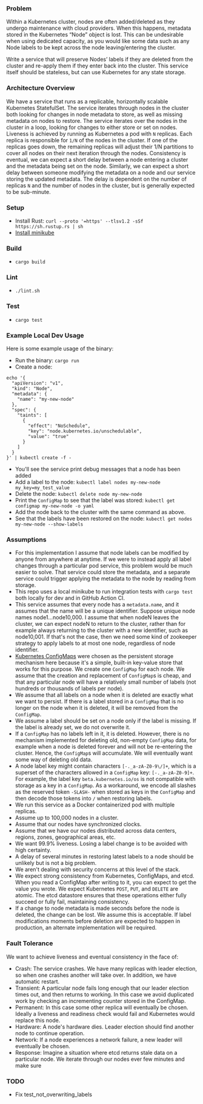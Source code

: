 ### Problem
Within a Kubernetes cluster, nodes are often added/deleted as they undergo maintenance with cloud providers. When this happens, metadata stored in the Kubernetes “Node” object is lost. This can be undesirable when using dedicated capacity, as you would like some data such as any Node labels to be kept across the node leaving/entering the cluster.

Write a service that will preserve Nodes’ labels if they are deleted from the cluster and re-apply them if they enter back into the cluster. This service itself should be stateless, but can use Kubernetes for any state storage.

### Architecture Overview
We have a service that runs as a replicable, horizontally scalable Kubernetes StatefulSet. The service iterates through nodes in the cluster both looking for changes in node metadata to store, as well as missing metadata on nodes to restore. The service iterates over the nodes in the cluster in a loop, looking for changes to either store or set on nodes. Liveness is achieved by running as Kubernetes a pod with `N` replicas. Each replica is responsible for `1/N` of the nodes in the cluster. If one of the replicas goes down, the remaining replicas will adjust their 1/N partitions to cover all nodes on their next iteration through the nodes. Consistency is eventual, we can expect a short delay between a node entering a cluster and the metadata being set on the node. Similarly, we can expect a short delay between someone modifying the metadata on a node and our service storing the updated metadata. The delay is dependent on the number of replicas `N` and the number of nodes in the cluster, but is generally expected to be sub-minute.

### Setup
- Install Rust: `curl --proto '=https' --tlsv1.2 -sSf https://sh.rustup.rs | sh`
- [Install minikube](https://minikube.sigs.k8s.io/docs/start/)

### Build
- `cargo build`

### Lint
- `./lint.sh`

### Test
- `cargo test`

### Example Local Dev Usage
Here is some example usage of the binary:
- Run the binary: `cargo run`
- Create a node:
```
echo '{
  "apiVersion": "v1",
  "kind": "Node",
  "metadata": {
    "name": "my-new-node"
  },
  "spec": {
    "taints": [
      {
        "effect": "NoSchedule",
        "key": "node.kubernetes.io/unschedulable",
        "value": "true"
      }
    ]
  }
}' | kubectl create -f -
```
- You'll see the service print debug messages that a node has been added
- Add a label to the node: `kubectl label nodes my-new-node my_key=my_test_value`
- Delete the node: `kubectl delete node my-new-node`
- Print the `ConfigMap` to see that the label was stored: `kubectl get configmap my-new-node -o yaml`
- Add the node back to the cluster with the same command as above.
- See that the labels have been restored on the node: `kubectl get nodes my-new-node --show-labels`

### Assumptions
- For this implementation I assume that node labels can be modified by anyone from anywhere at anytime. If we were to instead apply all label changes through a particular pod service, this problem would be much easier to solve. That service could store the metadata, and a separate service could trigger applying the metadata to the node by reading from storage.
- This repo uses a local minikube to run integration tests with `cargo test` both locally for dev and in GitHub Action CI.
- This service assumes that every node has a `metadata.name`, and it assumes that the name will be a unique identifier. Suppose unique node names node1...node10,000. I assume that when nodeN leaves the cluster, we can expect nodeN to return to the cluster, rather than for example always returning to the cluster with a new identifier, such as node10,001. If that's not the case, then we need some kind of zookeeper strategy to apply labels to at most one node, regardless of node identifier.
- [Kubernetes ConfigMaps](https://kubernetes.io/docs/concepts/configuration/configmap/) were chosen as the persistent storage mechanism here because it's a simple, built-in key-value store that works for this purpose. We create one `ConfigMap` for each node. We assume that the creation and replacement of `ConfigMap`s is cheap, and that any particular node will have a relatively small number of labels (not hundreds or thousands of labels per node).
- We assume that all labels on a node when it is deleted are exactly what we want to persist. If there is a label stored in a `ConfigMap` that is no longer on the node when it is deleted, it will be removed from the `ConfigMap`.
- We assume a label should be set on a node only if the label is missing. If the label is already set, we do not overwrite it.
- If a `ConfigMap` has no labels left in it, it is deleted. However, there is no mechanism implemented for deleting old, non-empty `ConfigMap` data, for example when a node is deleted forever and will not be re-entering the cluster. Hence, the `ConfigMap`s will accumulate. We will eventually want some way of deleting old data.
- A node label key might contain characters `[-._a-zA-Z0-9\/]+`, which is a superset of the characters allowed in a `ConfigMap` key: `[-._a-zA-Z0-9]+`. For example, the label key `beta.kubernetes.io/os` is not compatible with storage as a key in a `ConfigMap`. As a workaround, we encode all slashes as the reserved token `-SLASH-` when stored as keys in the `ConfigMap` and then decode those tokens into `/` when restoring labels.
- We run this service as a Docker containerized pod with multiple replicas.
- Assume up to 100,000 nodes in a cluster.
- Assume that our nodes have synchronized clocks.
- Assume that we have our nodes distributed across data centers, regions, zones, geographical areas, etc.
- We want 99.9% liveness. Losing a label change is to be avoided with high certainty.
- A delay of several minutes in restoring latest labels to a node should be unlikely but is not a big problem.
- We aren't dealing with security concerns at this level of the stack.
- We expect strong consistency from Kubernetes, ConfigMaps, and etcd. When you read a ConfigMap after writing to it, you can expect to get the value you wrote. We expect Kubernetes `POST`, `PUT`, and `DELETE` are atomic. The etcd datastore ensures that these operations either fully succeed or fully fail, maintaining consistency.
- If a change to node metadata is made seconds before the node is deleted, the change can be lost. We assume this is acceptable. If label modifications moments before deletion are expected to happen in production, an alternate implementation will be required.

### Fault Tolerance
We want to achieve liveness and eventual consistency in the face of:
- Crash: The service crashes. We have many replicas with leader election, so when one crashes another will take over. In addition, we have automatic restart.
- Transient: A particular node fails long enough that our leader election times out, and then returns to working. In this case we avoid duplicated work by checking an incrementing counter stored in the ConfigMap.
- Permanent: In this case some other replica will eventually be chosen. Ideally a liveness and readiness check would fail and Kubernetes would replace this node.
- Hardware: A node's hardware dies. Leader election should find another node to continue operation.
- Network: If a node experiences a network failure, a new leader will eventually be chosen.
- Response: Imagine a situation where etcd returns stale data on a particular node. We iterate through our nodes ever few minutes and make sure

### TODO
- Fix test_not_overwriting_labels
